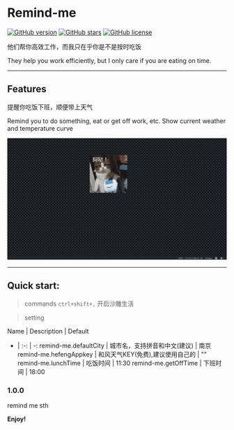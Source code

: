 
# Remind-me

[![GitHub version](https://badge.fury.io/gh/kelrvins%2Fremind-me.svg)](https://badge.fury.io/gh/kelrvins%2Fremind-me)
[![GitHub stars](https://img.shields.io/github/stars/kelrvins/remind-me.svg)](https://github.com/kelrvins/remind-me/stargazers)
[![GitHub license](https://img.shields.io/github/license/kelrvins/remind-me.svg)](https://github.com/kelrvins/remind-me)

他们帮你高效工作，而我只在乎你是不是按时吃饭

They help you work efficiently, but I only care if you are eating on time.
***
## Features

提醒你吃饭下班，顺便带上天气

Remind you to do something, eat or get off work, etc. Show current weather and temperature curve


![useage](./useage.gif)
***
## Quick start:
> commands  ```ctrl+shift+,```  开启沙雕生活

> setting

Name | Description | Default 
- | :-: | -: 
remind-me.defaultCity | 城市名，支持拼音和中文(建议) | 南京
remind-me.hefengAppkey | 和风天气KEY(免费),建议使用自己的 | ""
remind-me.lunchTime | 吃饭时间 | 11:30
remind-me.getOffTime | 下班时间 | 18:00


### 1.0.0

remind me sth

**Enjoy!**
